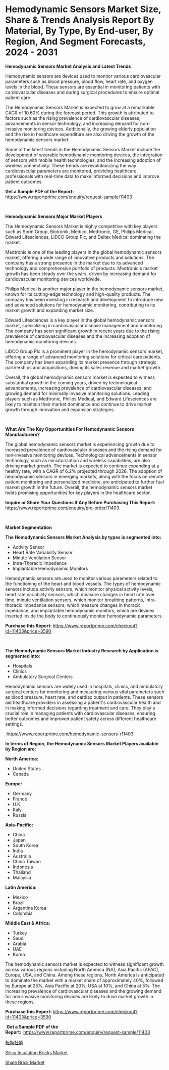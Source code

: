 <p><h1>Hemodynamic Sensors Market Size, Share & Trends Analysis Report By Material, By Type, By End-user, By Region, And Segment Forecasts, 2024 - 2031</h1></p><p><strong>Hemodynamic Sensors Market Analysis and Latest Trends</strong></p>
<p><p>Hemodynamic sensors are devices used to monitor various cardiovascular parameters such as blood pressure, blood flow, heart rate, and oxygen levels in the blood. These sensors are essential in monitoring patients with cardiovascular diseases and during surgical procedures to ensure optimal patient care.</p><p>The Hemodynamic Sensors Market is expected to grow at a remarkable CAGR of 10.60% during the forecast period. This growth is attributed to factors such as the rising prevalence of cardiovascular diseases, advancements in sensor technology, and increasing demand for non-invasive monitoring devices. Additionally, the growing elderly population and the rise in healthcare expenditure are also driving the growth of the hemodynamic sensors market.</p><p>Some of the latest trends in the Hemodynamic Sensors Market include the development of wearable hemodynamic monitoring devices, the integration of sensors with mobile health technologies, and the increasing adoption of wireless connectivity. These trends are revolutionizing the way cardiovascular parameters are monitored, providing healthcare professionals with real-time data to make informed decisions and improve patient outcomes.</p></p>
<p><strong>Get a Sample PDF of the Report:&nbsp;</strong> <a href="https://www.reportprime.com/enquiry/request-sample/11403">https://www.reportprime.com/enquiry/request-sample/11403</a></p>
<p>&nbsp;</p>
<p><strong>Hemodynamic Sensors Major Market Players</strong></p>
<p><p>The Hemodynamic Sensors Market is highly competitive with key players such as Sorin Group, Biotronik, Medico, Medtronic, GE, Philips Medical, Edward Lifesciences, LiDCO Group Plc, and Deltex Medical dominating the market.</p><p>Medtronic is one of the leading players in the global hemodynamic sensors market, offering a wide range of innovative products and solutions. The company has a strong presence in the market due to its advanced technology and comprehensive portfolio of products. Medtronic's market growth has been steady over the years, driven by increasing demand for cardiovascular monitoring devices worldwide.</p><p>Philips Medical is another major player in the hemodynamic sensors market, known for its cutting-edge technology and high-quality products. The company has been investing in research and development to introduce new and advanced solutions for hemodynamic monitoring, contributing to its market growth and expanding market size.</p><p>Edward Lifesciences is a key player in the global hemodynamic sensors market, specializing in cardiovascular disease management and monitoring. The company has seen significant growth in recent years due to the rising prevalence of cardiovascular diseases and the increasing adoption of hemodynamic monitoring devices.</p><p>LiDCO Group Plc is a prominent player in the hemodynamic sensors market, offering a range of advanced monitoring solutions for critical care patients. The company has been expanding its market presence through strategic partnerships and acquisitions, driving its sales revenue and market growth.</p><p>Overall, the global hemodynamic sensors market is expected to witness substantial growth in the coming years, driven by technological advancements, increasing prevalence of cardiovascular diseases, and growing demand for minimally invasive monitoring solutions. Leading players such as Medtronic, Philips Medical, and Edward Lifesciences are likely to maintain their market dominance and continue to drive market growth through innovation and expansion strategies.</p></p>
<p>&nbsp;</p>
<p><strong>What Are The Key Opportunities For Hemodynamic Sensors Manufacturers?</strong></p>
<p><p>The global hemodynamic sensors market is experiencing growth due to increased prevalence of cardiovascular diseases and the rising demand for non-invasive monitoring devices. Technological advancements in sensor technology, such as miniaturization and wireless capabilities, are also driving market growth. The market is expected to continue expanding at a healthy rate, with a CAGR of 6.2% projected through 2026. The adoption of hemodynamic sensors in emerging markets, along with the focus on remote patient monitoring and personalized medicine, are anticipated to further fuel market growth in the future. Overall, the hemodynamic sensors market holds promising opportunities for key players in the healthcare sector.</p></p>
<p><strong>Inquire or Share Your Questions If Any Before Purchasing This Report:</strong> <a href="https://www.reportprime.com/enquiry/pre-order/11403">https://www.reportprime.com/enquiry/pre-order/11403</a></p>
<p>&nbsp;</p>
<p><strong>Market Segmentation</strong></p>
<p><strong>The Hemodynamic Sensors Market Analysis by types is segmented into:</strong></p>
<p><ul><li>Activity Sensor</li><li>Heart Rate Variability Sensor</li><li>Minute Ventilation Sensor</li><li>Intra-Thoracic Impedance</li><li>Implantable Hemodynamic Monitors</li></ul></p>
<p><p>Hemodynamic sensors are used to monitor various parameters related to the functioning of the heart and blood vessels. The types of hemodynamic sensors include activity sensors, which monitor physical activity levels, heart rate variability sensors, which measure changes in heart rate over time, minute ventilation sensors, which monitor breathing patterns, intra-thoracic impedance sensors, which measure changes in thoracic impedance, and implantable hemodynamic monitors, which are devices inserted inside the body to continuously monitor hemodynamic parameters.</p></p>
<p><strong>Purchase this Report:&nbsp;</strong><a href="https://www.reportprime.com/checkout?id=11403&price=3590">https://www.reportprime.com/checkout?id=11403&price=3590</a></p>
<p>&nbsp;</p>
<p><strong>The Hemodynamic Sensors Market Industry Research by Application is segmented into:</strong></p>
<p><ul><li>Hospitals</li><li>Clinics</li><li>Ambulatory Surgical Centers</li></ul></p>
<p><p>Hemodynamic sensors are widely used in hospitals, clinics, and ambulatory surgical centers for monitoring and measuring various vital parameters such as blood pressure, heart rate, and cardiac output in patients. These sensors aid healthcare providers in assessing a patient's cardiovascular health and in making informed decisions regarding treatment and care. They play a crucial role in managing patients with cardiovascular diseases, ensuring better outcomes and improved patient safety across different healthcare settings.</p></p>
<p><a href="https://www.reportprime.com/hemodynamic-sensors-r11403">&nbsp;https://www.reportprime.com/hemodynamic-sensors-r11403</a></p>
<p><strong>In terms of Region, the Hemodynamic Sensors Market Players available by Region are:</strong></p>
<p>
    <p> <strong> North America: </strong>
        <ul>
            <li>United States</li>
            <li>Canada</li>
        </ul>
        </p> 
    <p> <strong> Europe: </strong>
        <ul>
            <li>Germany</li>
            <li>France</li>
            <li>U.K.</li>
            <li>Italy</li>
            <li>Russia</li>
        </ul>
        </p> 
    <p> <strong> Asia-Pacific: </strong>
        <ul>
            <li>China</li>
            <li>Japan</li>
            <li>South Korea</li>
            <li>India</li>
            <li>Australia</li>
            <li>China Taiwan</li>
            <li>Indonesia</li>
            <li>Thailand</li>
            <li>Malaysia</li>
        </ul>
        </p> 
    <p> <strong> Latin America: </strong>
        <ul>
            <li>Mexico</li>
            <li>Brazil</li>
            <li>Argentina Korea</li>
            <li>Colombia</li>
        </ul>
        </p> 
    <p> <strong> Middle East & Africa: </strong>
        <ul>
            <li>Turkey</li>
            <li>Saudi</li>
            <li>Arabia</li>
            <li>UAE</li>
            <li>Korea</li>
        </ul>
    </p>
    </p>
<p><p>The hemodynamic sensors market is expected to witness significant growth across various regions including North America (NA), Asia Pacific (APAC), Europe, USA, and China. Among these regions, North America is anticipated to dominate the market with a market share of approximately 40%, followed by Europe at 25%, Asia Pacific at 20%, USA at 10%, and China at 5%. The increasing prevalence of cardiovascular diseases and the growing demand for non-invasive monitoring devices are likely to drive market growth in these regions.</p></p>
<p><strong>Purchase this Report: </strong><a href="https://www.reportprime.com/checkout?id=11403&price=3590">https://www.reportprime.com/checkout?id=11403&price=3590</a></p>
<p>&nbsp;<strong>Get a Sample PDF of the Report:&nbsp;&nbsp;</strong><a href="https://www.reportprime.com/enquiry/request-sample/11403">https://www.reportprime.com/enquiry/request-sample/11403</a></p>
<p><strong></strong></p>
<p><p><a href="https://github.com/nemesis2824/Market-Research-Report-List-1/blob/main/888741125803.md">転換社債</a></p><p><a href="https://www.linkedin.com/pulse/silica-insulation-bricks-market-analysis-size-global-industry-ggiwc?trackingId=XflylcW%2BcRmIf1U7b9Miiw%3D%3D">Silica Insulation Bricks Market</a></p><p><a href="https://www.linkedin.com/pulse/shale-brick-market-furnish-information-size-share-dynamics-projections-evnfc?trackingId=HNMBc3NR%2BJBGsLxZ4or0AQ%3D%3D">Shale Brick Market</a></p></p>